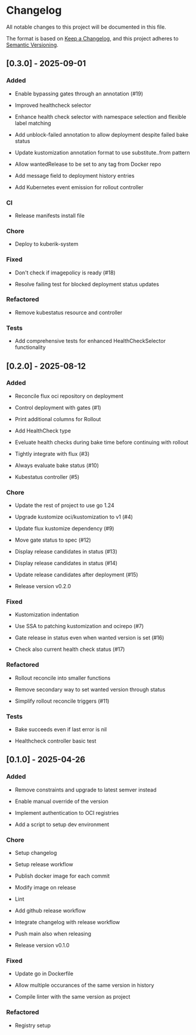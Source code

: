 # Changelog

All notable changes to this project will be documented in this file.

The format is based on [Keep a Changelog](https://keepachangelog.com/en/1.0.0/),
and this project adheres to [Semantic Versioning](https://semver.org/spec/v2.0.0.html).
## [0.3.0] - 2025-09-01

### Added

- Enable bypassing gates through an annotation (#19)

- Improved healthcheck selector

- Enhance health check selector with namespace selection and flexible label matching

- Add unblock-failed annotation to allow deployment despite failed bake status

- Update kustomization annotation format to use substitute.<variable>.from pattern

- Allow wantedRelease to be set to any tag from Docker repo

- Add message field to deployment history entries

- Add Kubernetes event emission for rollout controller


### CI

- Release manifests install file


### Chore

- Deploy to kuberik-system


### Fixed

- Don't check if imagepolicy is ready (#18)

- Resolve failing test for blocked deployment status updates


### Refactored

- Remove kubestatus resource and controller


### Tests

- Add comprehensive tests for enhanced HealthCheckSelector functionality

## [0.2.0] - 2025-08-12

### Added

- Reconcile flux oci repository on deployment

- Control deployment with gates (#1)

- Print additional columns for Rollout

- Add HealthCheck type

- Eveluate health checks during bake time before continuing with rollout

- Tightly integrate with flux (#3)

- Always evaluate bake status (#10)

- Kubestatus controller (#5)


### Chore

- Update the rest of project to use go 1.24

- Upgrade kustomize oci/kustomization to v1 (#4)

- Update flux kustomize dependency (#9)

- Move gate status to spec (#12)

- Display release candidates in status (#13)

- Display release candidates in status (#14)

- Update release candidates after deployment (#15)

- Release version v0.2.0


### Fixed

- Kustomization indentation

- Use SSA to patching kustomization and ocirepo (#7)

- Gate release in status even when wanted version is set (#16)

- Check also current health check status (#17)


### Refactored

- Rollout reconcile into smaller functions

- Remove secondary way to set wanted version through status

- Simplify rollout reconcile triggers (#11)


### Tests

- Bake succeeds even if last error is nil

- Healthcheck controller basic test

## [0.1.0] - 2025-04-26

### Added

- Remove constraints and upgrade to latest semver instead

- Enable manual override of the version

- Implement authentication to OCI registries

- Add a script to setup dev environment


### Chore

- Setup changelog

- Setup release workflow

- Publish docker image for each commit

- Modify image on release

- Lint

- Add github release workflow

- Integrate changelog with release workflow

- Push main also when releasing

- Release version v0.1.0


### Fixed

- Update go in Dockerfile

- Allow multiple occurances of the same version in history

- Compile linter with the same version as project


### Refactored

- Registry setup

<!-- generated by git-cliff -->
